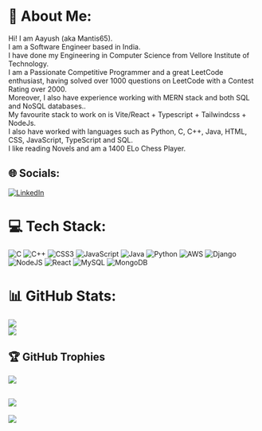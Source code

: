 # 💫 About Me:
Hi! I am Aayush (aka Mantis65).<br>I am a Software Engineer based in India. <br>I have done my Engineering in Computer Science from Vellore Institute of Technology.<br>I am a Passionate Competitive Programmer and a great LeetCode enthusiast, having solved over 1000 questions on LeetCode with a Contest Rating over 2000.<br>Moreover, I also have experience working with MERN stack and both SQL and NoSQL databases..<br>My favourite stack to work on is Vite/React + Typescript + Tailwindcss + NodeJs.<br>I also have worked with languages such as Python, C, C++, Java, HTML, CSS, JavaScript, TypeScript and SQL.<br>I like reading Novels and am a 1400 ELo Chess Player.


## 🌐 Socials:
[![LinkedIn](https://img.shields.io/badge/LinkedIn-%230077B5.svg?logo=linkedin&logoColor=white)](https://linkedin.com/in/Aayush65) 
<!-- [![LeetCode](<i class="cib-leetcode"></i>)](https://leetcode.com/Aayush65) -->

# 💻 Tech Stack:
![C](https://img.shields.io/badge/c-%2300599C.svg?style=plastic&logo=c&logoColor=white) ![C++](https://img.shields.io/badge/c++-%2300599C.svg?style=plastic&logo=c%2B%2B&logoColor=white) ![CSS3](https://img.shields.io/badge/css3-%231572B6.svg?style=plastic&logo=css3&logoColor=white) ![JavaScript](https://img.shields.io/badge/javascript-%23323330.svg?style=plastic&logo=javascript&logoColor=%23F7DF1E) ![Java](https://img.shields.io/badge/java-%23ED8B00.svg?style=plastic&logo=java&logoColor=white) ![Python](https://img.shields.io/badge/python-3670A0?style=plastic&logo=python&logoColor=ffdd54) ![AWS](https://img.shields.io/badge/AWS-%23FF9900.svg?style=plastic&logo=amazon-aws&logoColor=white) ![Django](https://img.shields.io/badge/django-%23092E20.svg?style=plastic&logo=django&logoColor=white) ![NodeJS](https://img.shields.io/badge/node.js-6DA55F?style=plastic&logo=node.js&logoColor=white) ![React](https://img.shields.io/badge/react-%2320232a.svg?style=plastic&logo=react&logoColor=%2361DAFB) ![MySQL](https://img.shields.io/badge/mysql-%2300f.svg?style=plastic&logo=mysql&logoColor=white) ![MongoDB](https://img.shields.io/badge/MongoDB-%234ea94b.svg?style=plastic&logo=mongodb&logoColor=white)
# 📊 GitHub Stats:
![](https://github-readme-streak-stats.herokuapp.com/?user=aayush65&theme=dark&hide_border=false)<br/>
![](https://github-readme-stats.vercel.app/api/top-langs/?username=vaibhavSr007&theme=dark&hide_border=false&include_all_commits=true&count_private=true&layout=compact)

## 🏆 GitHub Trophies
![](https://github-profile-trophy.vercel.app/?username=aayush65&theme=onedark&no-frame=false&no-bg=false&margin-w=4)

![](https://quotes-github-readme.vercel.app/api?type=horizontal&theme=radical)
---
[![](https://visitcount.itsvg.in/api?id=aayush65&icon=0&color=0)](https://visitcount.itsvg.in)

<!-- Proudly created with GPRM ( https://gprm.itsvg.in ) -->
